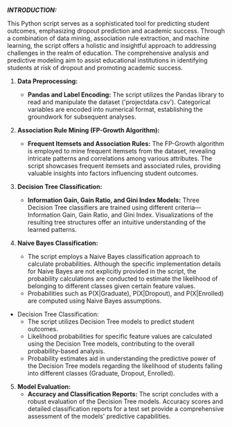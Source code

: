 ***INTRODUCTION:***

This Python script serves as a sophisticated tool for predicting student outcomes, emphasizing dropout prediction and academic success. Through a combination of data mining, association rule extraction, and machine learning, the script offers a holistic and insightful approach to addressing challenges in the realm of education. The comprehensive analysis and predictive modeling aim to assist educational institutions in identifying students at risk of dropout and promoting academic success.

1. **Data Preprocessing:**
   - **Pandas and Label Encoding:** The script utilizes the Pandas library to read and manipulate the dataset ('projectdata.csv'). Categorical variables are encoded into numerical format, establishing the groundwork for subsequent analyses.

2. **Association Rule Mining (FP-Growth Algorithm):**
   - **Frequent Itemsets and Association Rules:** The FP-Growth algorithm is employed to mine frequent itemsets from the dataset, revealing intricate patterns and correlations among various attributes. The script showcases frequent itemsets and associated rules, providing valuable insights into factors influencing student outcomes.

3. **Decision Tree Classification:**
   - **Information Gain, Gain Ratio, and Gini Index Models:** Three Decision Tree classifiers are trained using different criteria—Information Gain, Gain Ratio, and Gini Index. Visualizations of the resulting tree structures offer an intuitive understanding of the learned patterns.

4. **Naive Bayes Classification:**
   - The script employs a Naive Bayes classification approach to calculate probabilities. Although the specific implementation details for Naive Bayes are not explicitly provided in the script, the probability calculations are conducted to estimate the likelihood of belonging to different classes given certain feature values.
   - Probabilities such as P(X|Graduate), P(X|Dropout), and P(X|Enrolled) are computed using Naive Bayes assumptions.
- Decision Tree Classification:
  - The script utilizes Decision Tree models to predict student outcomes.
  - Likelihood probabilities for specific feature values are calculated using the Decision Tree models, contributing to the overall probability-based analysis.
  - Probability estimates aid in understanding the predictive power of the Decision Tree models regarding the likelihood of students falling into different classes (Graduate, Dropout, Enrolled).
5. **Model Evaluation:**
   - **Accuracy and Classification Reports:** The script concludes with a robust evaluation of the Decision Tree models. Accuracy scores and detailed classification reports for a test set provide a comprehensive assessment of the models' predictive capabilities.
